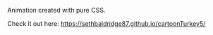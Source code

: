 Animation created with pure CSS.

Check it out here: https://sethbaldridge87.github.io/cartoonTurkey5/
